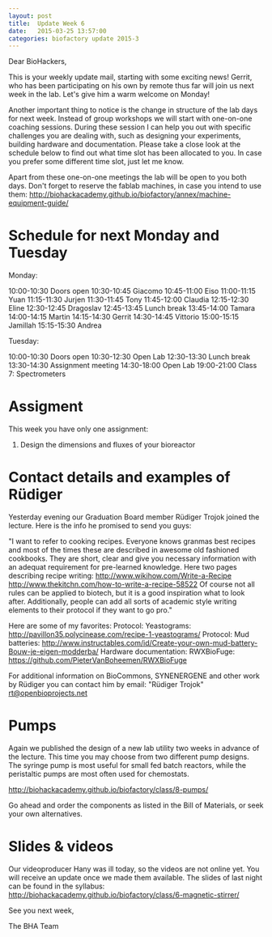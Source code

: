```yaml
---
layout: post
title:  Update Week 6
date:   2015-03-25 13:57:00
categories: biofactory update 2015-3
---
```


Dear BioHackers,

This is your weekly update mail, starting with some exciting news! Gerrit, who has been participating on his own by remote thus far will join us next week in the lab. Let's give him a warm welcome on Monday!

Another important thing to notice is the change in structure of the lab days for next week. Instead of group workshops we will start with one-on-one coaching sessions. During these session I can help you out with specific challenges you are dealing with, such as designing your experiments, building hardware and documentation. Please take a close look at the schedule below to find out what time slot has been allocated to you. In case you prefer some different time slot, just let me know.

Apart from these one-on-one meetings the lab will be open to you both days. Don't forget to reserve the fablab machines, in case you intend to use them: http://biohackacademy.github.io/biofactory/annex/machine-equipment-guide/

# Schedule for next Monday and Tuesday

Monday:

10:00-10:30 Doors open
10:30-10:45 Giacomo
10:45-11:00 Eiso
11:00-11:15 Yuan
11:15-11:30 Jurjen
11:30-11:45 Tony
11:45-12:00 Claudia
12:15-12:30 Eline
12:30-12:45 Dragoslav
12:45-13:45 Lunch break
13:45-14:00 Tamara
14:00-14:15 Martin
14:15-14:30 Gerrit
14:30-14:45 Vittorio
15:00-15:15 Jamillah
15:15-15:30 Andrea

Tuesday:

10:00-10:30 Doors open
10:30-12:30 Open Lab
12:30-13:30 Lunch break
13:30-14:30 Assignment meeting
14:30-18:00 Open Lab
19:00-21:00 Class 7: Spectrometers

# Assigment 
This week you have only one assignment:

1) Design the dimensions and fluxes of your bioreactor

# Contact details and examples of Rüdiger
Yesterday evening our Graduation Board member Rüdiger Trojok joined the lecture. Here is the info he promised to send you guys:

"I want to refer to cooking recipes.
Everyone knows granmas best recipes and most of the times these are described in awesome old fashioned cookbooks. They are short, clear and give you necessary information with an adequat requirement for pre-learned knowledge. Here two pages describing recipe writing:
http://www.wikihow.com/Write-a-Recipe
http://www.thekitchn.com/how-to-write-a-recipe-58522
Of course not all rules can be applied to biotech, but it is a good  inspiration what to look after. Additionally, people can add all sorts of academic style writing elements to their protocol if they want to go pro."

Here are some of my favorites:
Protocol: Yeastograms: http://pavillon35.polycinease.com/recipe-1-yeastograms/
Protocol: Mud batteries: http://www.instructables.com/id/Create-your-own-mud-battery-Bouw-je-eigen-modderba/
Hardware documentation: RWXBioFuge: https://github.com/PieterVanBoheemen/RWXBioFuge

For additional information on BioCommons, SYNENERGENE and other work by Rüdiger you can contact him by email: "Rüdiger Trojok" <rt@openbioprojects.net>

# Pumps
Again we published the design of a new lab utility two weeks in advance of the lecture. This time you may choose from two different pump designs. The syringe pump is most useful for small fed batch reactors, while the peristaltic pumps are most often used for chemostats.

http://biohackacademy.github.io/biofactory/class/8-pumps/

Go ahead and order the components as listed in the Bill of Materials, or seek your own alternatives.

# Slides & videos 
Our videoproducer Hany was ill today, so the videos are not online yet. You will receive an update once we made them available.
The slides of last night can be found in the syllabus:
http://biohackacademy.github.io/biofactory/class/6-magnetic-stirrer/

See you next week,

The BHA Team
